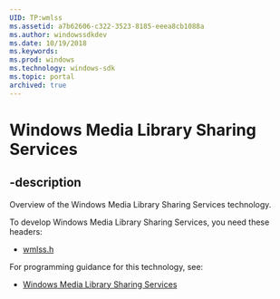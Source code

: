 ```yaml
---
UID: TP:wmlss
ms.assetid: a7b62606-c322-3523-8185-eeea8cb1088a
ms.author: windowssdkdev
ms.date: 10/19/2018
ms.keywords: 
ms.prod: windows
ms.technology: windows-sdk
ms.topic: portal
archived: true
---
```


# Windows Media Library Sharing Services

## -description

Overview of the Windows Media Library Sharing Services technology.

To develop Windows Media Library Sharing Services, you need these headers:

 * [wmlss.h](../wmlss/index.md)

For programming guidance for this technology, see:
* [Windows Media Library Sharing Services](/previous-versions/windows/desktop/wmlss)

